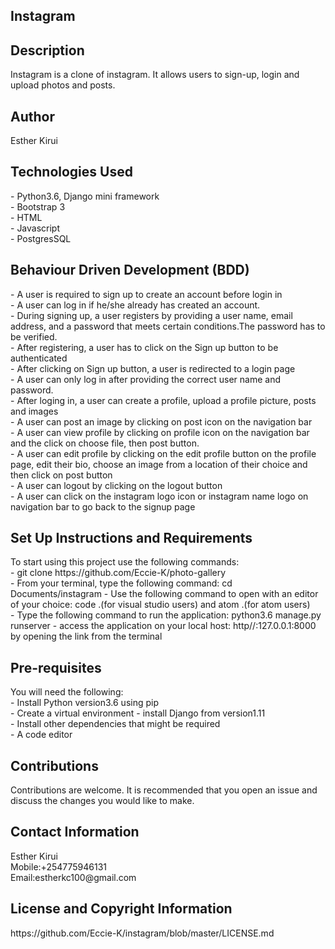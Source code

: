 <h2>Instagram</h2>

<h2>Description</h2>
Instagram is a clone of instagram. It allows users to sign-up, login and upload photos and posts.

<h2>Author</h2>
Esther Kirui

<h2>Technologies Used</h2>
- Python3.6, Django mini framework<br>
- Bootstrap 3<br>
- HTML<br>
- Javascript<br>
- PostgresSQL<br>


<h2>Behaviour Driven Development (BDD)</h2>
- A user is required to sign up to create an account before login in <br>
- A user can log in if he/she already has created an account.<br>
- During signing up, a user registers by providing a user name, email address, and a password that meets          certain conditions.The password has to be verified.<br>
- After registering, a user has to click on the Sign up button to be authenticated<br>
- After clicking on Sign up button, a user is redirected to a login page<br>
- A user can only log in after providing the correct user name and password.<br>
- After loging in, a user can create a profile, upload a profile picture, posts and images<br>
- A user can post an image by clicking on post icon on the navigation bar<br>
- A user can view profile by clicking on profile icon on the navigation bar and the click on choose file, then    post button.<br>
- A user can edit profile by clicking on the edit profile button on the profile page, edit their bio, choose an   image from a location of their choice and then click on post button<br>
- A user can logout by clicking on the logout button<br>
- A user can click on the instagram logo icon or instagram name logo on navigation bar to go back to the signup page<br>



<h2>Set Up Instructions and Requirements</h2>
To start using this project use the following commands:<br>
- git clone https://github.com/Eccie-K/photo-gallery<br>
- From your terminal, type the following command: cd Documents/instagram
- Use the following command to open with an editor of your choice: code .(for visual studio users) and atom .(for atom users)<br>
- Type the following command to run the application: python3.6 manage.py runserver
- access the application on your local host: http//:127.0.0.1:8000 by opening the link from the terminal<br>

<h2>Pre-requisites</h2>
You will need the following:<br>
- Install Python version3.6 using pip<br>
- Create a virtual environment
- install Django from version1.11<br>
- Install other dependencies that might be required<br>
- A code editor<br>

<h2>Contributions</h2>
Contributions are welcome. It is recommended that you open an issue and discuss
the changes you would like to make.

<h2>Contact Information</h2>
Esther Kirui<br>
Mobile:+254775946131<br>
Email:estherkc100@gmail.com<br>

<h2>License and Copyright Information</h2>
https://github.com/Eccie-K/instagram/blob/master/LICENSE.md